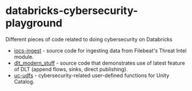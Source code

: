 # databricks-cybersecurity-playground

Different pieces of code related to doing cybersecurity on Databricks


* [iocs-ingest](iocs-ingest/) - source code for ingesting data from Filebeat's Threat Intel module.
* [dlt_modern_stuff](dlt_modern_stuff/) - source code that demonstrates use of latest feature of DLT (append flows, sinks, direct publishing).
* [uc-udfs](uc-udfs/) - cybersecurity-related user-defined functions for Unity Catalog.
